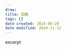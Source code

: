 ```yaml
---
draw:
title: 回撤
tags: []
date created: 2024-06-20
date modified: 2024-11-12
---
```


excerpt

<!-- more -->
